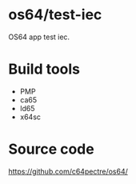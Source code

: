 # os64/test-iec
OS64 app test iec.

# Build tools
* PMP
* ca65
* ld65
* x64sc

# Source code
https://github.com/c64pectre/os64/
